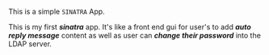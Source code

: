 This is a simple `SINATRA` App.

This is my first ***sinatra*** app. It's like a front end gui for user's to add ***auto reply message*** content  as well as user can ***change their password*** into the LDAP server.
